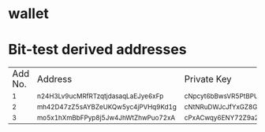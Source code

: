 # wallet

# Bit-test derived addresses
<table>
  <tr>
    <td><font size="4">Add No. </font></td>
    <td><font size="4">Address </font></td>
    <td><font size="4">Private Key</font></td>
    <td><font size="4">Public Key </font></td>
  </tr>
  <tr>
    <td><font size="2">1</font></td>
    <td><font size="2">n24H3Lv9ucMRfRTzqtjdasaqLaEJye6xFp</font></td>
    <td><font size="2">cNpcyt6bBwsVR5PtBPU3myYzHm8bgJe1dKkqz4BoaAPWEYPF1gQn</font></td>
    <td><font size="2">027fef5b69b03129c72be2bd913cd7d68ec7aa7dc264abc7dcb61a1424bdb18de7</font></td>
  </tr>
  <tr>
    <td><font size="2">2</font></td>
    <td><font size="2">mh42D47zZ5sAYBZeUKQw5yc4jPVHq9Kd1g</font></td>
    <td><font size="2">cNtNRuDWJcJfYxGZ8GCJVjq7xGzQ1gokMkALQuow3Wx3vvs7Z2Az</font></td>
    <td><font size="2">03470abca7d1c5109cfff70edb3849976229e81b3bb24e398e178537b18459ac5f</font></td>
  </tr>
  <tr>
    <td><font size="2">3</font></td>
    <td><font size="2">mo5x1hXmBbFPyp8j5Jw4JhWtZhwPuo72xA</font></td>
    <td><font size="2">cPxACwqy6ENY72Z9a2FAfsiJkpTKEaVZRU4XSJ3XSKa9zu9eeh1g</font></td>
    <td><font size="2">023455b0f2cdc34acbfa371ecf54b5538ace9dc88f43cb2dbcc2ed1a96542cd645</font></td>
  </tr>
  
</table>